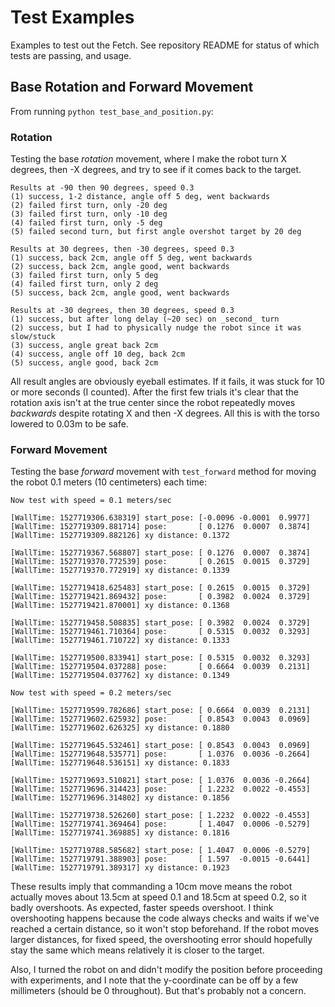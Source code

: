 # Test Examples

Examples to test out the Fetch. See repository README for status of which tests
are passing, and usage.


## Base Rotation and Forward Movement

From running `python test_base_and_position.py`:

### Rotation

Testing the base *rotation* movement, where I make the robot turn X degrees,
then -X degrees, and try to see if it comes back to the target.

```
Results at -90 then 90 degrees, speed 0.3
(1) success, 1-2 distance, angle off 5 deg, went backwards
(2) failed first turn, only -20 deg
(3) failed first turn, only -10 deg
(4) failed first turn, only -5 deg
(5) failed second turn, but first angle overshot target by 20 deg

Results at 30 degrees, then -30 degrees, speed 0.3
(1) success, back 2cm, angle off 5 deg, went backwards
(2) success, back 2cm, angle good, went backwards
(3) failed first turn, only 5 deg
(4) failed first turn, only 2 deg
(5) success, back 2cm, angle good, went backwards

Results at -30 degrees, then 30 degrees, speed 0.3
(1) success, but after long delay (~20 sec) on _second_ turn
(2) success, but I had to physically nudge the robot since it was slow/stuck
(3) success, angle great back 2cm
(4) success, angle off 10 deg, back 2cm
(5) success, angle good, back 2cm
```

All result angles are obviously eyeball estimates. If it fails, it was
stuck for 10 or more seconds (I counted). After the first few trials it's
clear that the rotation axis isn't at the true center since the robot
repeatedly moves _backwards_ despite rotating X and then -X degrees. All
this is with the torso lowered to 0.03m to be safe.

### Forward Movement

Testing the base *forward* movement with `test_forward` method for moving the
robot 0.1 meters (10 centimeters) each time:

```
Now test with speed = 0.1 meters/sec

[WallTime: 1527719306.638319] start_pose: [-0.0096 -0.0001  0.9977]
[WallTime: 1527719309.881714] pose:       [ 0.1276  0.0007  0.3874]
[WallTime: 1527719309.882126] xy distance: 0.1372

[WallTime: 1527719367.568807] start_pose: [ 0.1276  0.0007  0.3874]
[WallTime: 1527719370.772539] pose:       [ 0.2615  0.0015  0.3729]
[WallTime: 1527719370.772919] xy distance: 0.1339

[WallTime: 1527719418.625483] start_pose: [ 0.2615  0.0015  0.3729]
[WallTime: 1527719421.869432] pose:       [ 0.3982  0.0024  0.3729]
[WallTime: 1527719421.870001] xy distance: 0.1368

[WallTime: 1527719458.508835] start_pose: [ 0.3982  0.0024  0.3729]
[WallTime: 1527719461.710364] pose:       [ 0.5315  0.0032  0.3293]
[WallTime: 1527719461.710722] xy distance: 0.1333

[WallTime: 1527719500.833941] start_pose: [ 0.5315  0.0032  0.3293]
[WallTime: 1527719504.037288] pose:       [ 0.6664  0.0039  0.2131]
[WallTime: 1527719504.037762] xy distance: 0.1349

Now test with speed = 0.2 meters/sec

[WallTime: 1527719599.782686] start_pose: [ 0.6664  0.0039  0.2131]
[WallTime: 1527719602.625932] pose:       [ 0.8543  0.0043  0.0969]
[WallTime: 1527719602.626325] xy distance: 0.1880

[WallTime: 1527719645.532461] start_pose: [ 0.8543  0.0043  0.0969]
[WallTime: 1527719648.535771] pose:       [ 1.0376  0.0036 -0.2664]
[WallTime: 1527719648.536151] xy distance: 0.1833

[WallTime: 1527719693.510821] start_pose: [ 1.0376  0.0036 -0.2664]
[WallTime: 1527719696.314423] pose:       [ 1.2232  0.0022 -0.4553]
[WallTime: 1527719696.314802] xy distance: 0.1856

[WallTime: 1527719738.526260] start_pose: [ 1.2232  0.0022 -0.4553]
[WallTime: 1527719741.369464] pose:       [ 1.4047  0.0006 -0.5279]
[WallTime: 1527719741.369885] xy distance: 0.1816

[WallTime: 1527719788.585682] start_pose: [ 1.4047  0.0006 -0.5279]
[WallTime: 1527719791.388903] pose:       [ 1.597  -0.0015 -0.6441]
[WallTime: 1527719791.389317] xy distance: 0.1923
```

These results imply that commanding a 10cm move means the robot actually moves
about 13.5cm at speed 0.1 and 18.5cm at speed 0.2, so it badly overshoots.  As
expected, faster speeds overshoot. I think overshooting happens because the code
always checks and waits if we've reached a certain distance, so it won't stop
beforehand. If the robot moves larger distances, for fixed speed, the
overshooting error should hopefully stay the same which means relatively it is
closer to the target.

Also, I turned the robot on and didn't modify the position before proceeding
with experiments, and I note that the y-coordinate can be off by a few
millimeters (should be 0 throughout). But that's probably not a concern.
